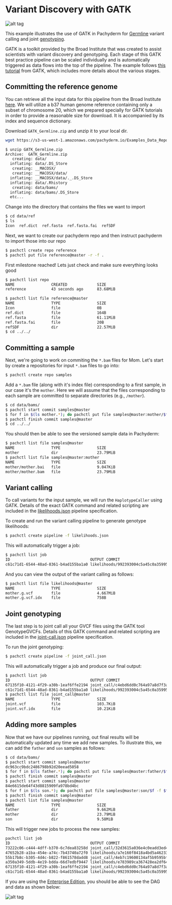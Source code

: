 # Variant Discovery with GATK

![alt tag](pipeline.png)

This example illustrates the use of GATK in Pachyderm for
[Germline](https://en.wikipedia.org/wiki/Germline) variant calling and joint
[genotyping](https://en.wikipedia.org/wiki/Genotyping).

GATK is a toolkit provided by the Broad Institute that was created to assist
scientists with variant discovery and genotyping. Each stage of this GATK best
practice pipeline can be scaled individually and is automatically triggered as
data flows into the top of the pipeline. The example follows
[this tutorial](https://drive.google.com/open?id=0BzI1CyccGsZiQ1BONUxfaGhZRGc)
from GATK, which includes more details about the various stages.

## Committing the reference genome

You can retrieve all the input data for this pipeline from the Broad Institute
[here](https://drive.google.com/open?id=0BzI1CyccGsZicE5HNkR6anpLTnM). We will
utilize a b37 human genome reference containing only a subset of chromosome 20,
which we prepared specially for GATK tutorials in order to provide a reasonable
size for download. It is accompanied by its index and sequence dictionary.

Download `GATK_Germline.zip` and unzip it to your local dir.

```sh
wget https://s3-us-west-1.amazonaws.com/pachyderm.io/Examples_Data_Repo/GATK_Germline.zip
```

```sh
$ unzip GATK_Germline.zip
Archive:  GATK_Germline.zip
   creating: data/
  inflating: data/.DS_Store
   creating: __MACOSX/
   creating: __MACOSX/data/
  inflating: __MACOSX/data/._.DS_Store
  inflating: data/.Rhistory
   creating: data/bams/
  inflating: data/bams/.DS_Store
  etc...
```

Change into the directory that contains the files we want to import

```sh
$ cd data/ref
$ ls
Icon  ref.dict  ref.fasta  ref.fasta.fai  refSDF
```

Next, we want to create our pachyderm repo and then instruct pachyderm to import
those into our repo

```sh
$ pachctl create repo reference
$ pachctl put file reference@master -r -f .
```

First milestone reached! Lets just check and make sure everything looks good

```sh
$ pachctl list repo
NAME                CREATED             SIZE
reference           43 seconds ago      83.68MiB
```

```sh
$ pachctl list file reference@master
NAME                TYPE                SIZE
Icon                file                0B
ref.dict            file                164B
ref.fasta           file                61.11MiB
ref.fasta.fai       file                20B
refSDF              dir                 22.57MiB
$ cd ../../
```

## Committing a sample

Next, we're going to work on commiting the `*.bam` files for Mom. Let's start by
create a repositories for input `*.bam` files to go into:

```sh
$ pachctl create repo samples
```

Add a `*.bam` file (along with it's index file) corresponding to a first sample,
in our case it's the `mother`. Here we will assume that the files corresponding
to each sample are committed to separate directories (e.g., `/mother`).

```sh
$ cd data/bams/
$ pachctl start commit samples@master
$ for f in $(ls mother.*); do pachctl put file samples@master:mother/$f -f $f; done
$ pachctl finish commit samples@master
$ cd ../../
```

You should then be able to see the versioned sample data in Pachyderm:

```sh
$ pachctl list file samples@master
NAME                TYPE                SIZE
mother              dir                 23.79MiB
$ pachctl list file samples@master:mother
NAME                TYPE                SIZE
mother/mother.bai   file                9.047KiB
mother/mother.bam   file                23.79MiB
```

## Variant calling

To call variants for the input sample, we will run the `HaplotypeCaller` using
GATK. Details of the exact GATK command and related scripting are included in
the [likelihoods.json](likelihoods.json) pipeline specification.

To create and run the variant calling pipeline to generate genotype likelihoods:

```sh
$ pachctl create pipeline -f likelihoods.json
```

This will automatically trigger a job:

```sh
$ pachctl list job
ID                                   OUTPUT COMMIT                                STARTED        DURATION   RESTART PROGRESS  DL       UL       STATE
c61c71d1-6544-48ad-8361-b4ad155ba1a0 likelihoods/992393004c5a45c0a35995cf0179f1cb 43 minutes ago 18 seconds 0       1 + 0 / 1 107.5MiB 4.667MiB success
```

And you can view the output of the variant calling as follows:

```sh
$ pachctl list file likelihoods@master
NAME                TYPE                SIZE
mother.g.vcf        file                4.667MiB
mother.g.vcf.idx    file                758B
```

## Joint genotyping

The last step is to joint call all your GVCF files using the GATK tool
GenotypeGVCFs. Details of this GATK command and related scripting are included
in the [joint-call.json](joint-call.json) pipeline specification.

To run the joint genotyping:

```sh
$ pachctl create pipeline -f joint_call.json
```

This will automatically trigger a job and produce our final output:

```sh
$ pachctl list job
ID                                   OUTPUT COMMIT                                STARTED        DURATION   RESTART PROGRESS  DL       UL       STATE
67135f10-4121-4f29-a30b-1eaf6ffe2194 joint_call/c4ebd6dd0c764a97a8d7f3a71f6bb9ce  38 minutes ago 5 seconds  0       1 + 0 / 1 88.35MiB 113.9KiB success
c61c71d1-6544-48ad-8361-b4ad155ba1a0 likelihoods/992393004c5a45c0a35995cf0179f1cb 43 minutes ago 18 seconds 0       1 + 0 / 1 107.5MiB 4.667MiB success
$ pachctl list file joint_call@master
NAME                TYPE                SIZE
joint.vcf           file                103.7KiB
joint.vcf.idx       file                10.21KiB
```

## Adding more samples

Now that we have our pipelines running, out final results will be automatically
updated any time we add new samples. To illustrate this, we can add the `father`
and `son` samples as follows:

```sh
$ cd data/bams/
$ pachctl start commit samples@master
dc963cc9bdc2486798b92d20eead5058
$ for f in $(ls father.*); do pachctl put file samples@master:father/$f -f $f; done
$ pachctl finish commit samples@master
$ pachctl start commit samples@master
84e6615de64f43d8815909fa978bd4bc
$ for f in $(ls son.*); do pachctl put file samples@master:son/$f -f $f; done
$ pachctl finish commit samples@master
$ pachctl list file samples@master
NAME                TYPE                SIZE
father              dir                 9.662MiB
mother              dir                 23.79MiB
son                 dir                 9.58MiB
```

This will trigger new jobs to process the new samples:

```sh
pachctl list job
ID                                   OUTPUT COMMIT                                STARTED            DURATION   RESTART PROGRESS  DL       UL       STATE
73222c06-c444-4dff-b370-6c7dea83258d joint_call/32d3615a036e4c0eadd3ed49435ee7db  About a minute ago 6 seconds  0       1 + 0 / 1 97.64MiB 188.6KiB success
47652b28-a1ba-454e-a74c-7b43740a72f0 likelihoods/a7e160f8418a4bd5a46233bd6b1d84ce 2 minutes ago      16 seconds 0       1 + 2 / 3 93.26MiB 4.729MiB success
55b17b8c-b305-4d4c-b822-f861578dadd8 joint_call/4eb7c19600134af5b9595bf5d9f71edc  2 minutes ago      5 seconds  0       1 + 0 / 1 92.92MiB 166.3KiB success
a350a349-5ddb-4e19-bdda-66d7edbf9447 likelihoods/e783989ca367428ea2df6406a23bea6c 2 minutes ago      19 seconds 0       1 + 1 / 2 93.35MiB 4.564MiB success
67135f10-4121-4f29-a30b-1eaf6ffe2194 joint_call/c4ebd6dd0c764a97a8d7f3a71f6bb9ce  About an hour ago  5 seconds  0       1 + 0 / 1 88.35MiB 113.9KiB success
c61c71d1-6544-48ad-8361-b4ad155ba1a0 likelihoods/992393004c5a45c0a35995cf0179f1cb About an hour ago  18 seconds 0       1 + 0 / 1 107.5MiB 4.667MiB success
```

If you are using the
[Enterprise Edition](https://docs.pachyderm.com/latest/enterprise/), you should
be able to see the DAG and data as shown below:

![alt tag](dash.png)
